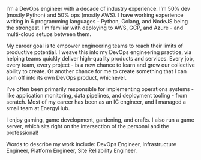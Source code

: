I’m a DevOps engineer with a decade of industry experience. I’m 50% dev (mostly Python) and 50% ops (mostly AWS). I have working experience writing in 6 programming languages - Python, Golang, and NodeJS being the strongest. I’m familiar with deploying to AWS, GCP, and Azure - and multi-cloud setups between them.

My career goal is to empower engineering teams to reach their limits of productive potential. I weave this into my DevOps engineering practice, via helping teams quickly deliver high-quality products and services. Every job, every team, every project - is a new chance to learn and grow our collective ability to create. Or another chance for me to create something that I can spin off into its own DevOps product, whichever.

I’ve often been primarily responsible for implementing operations systems - like application monitoring, data pipelines, and deployment tooling - from scratch. Most of my career has been as an IC engineer, and I managed a small team at EnergyHub.

I enjoy gaming, game development, gardening, and crafts. I also run a game server, which sits right on the intersection of the personal and the professional!

Words to describe my work include: DevOps Engineer, Infrastructure Engineer, Platform Engineer, Site Reliability Engineer.
